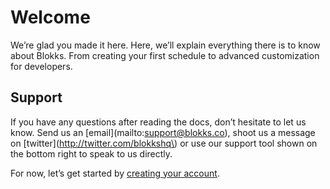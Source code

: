 # Welcome

We’re glad you made it here. Here, we’ll explain everything there is to know about Blokks. From creating your first schedule to advanced customization for developers.

## Support

If you have any questions after reading the docs, don’t hesitate to let us know. Send us an \[email\]\(mailto:support@blokks.co\), shoot us a message on \[twitter\]\(http://twitter.com/blokkshq\) or use our support tool shown on the bottom right to speak to us directly.

  
For now, let’s get started by [creating your account](geting-started/signing-up.md).

